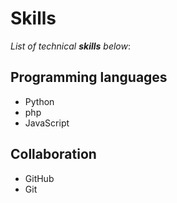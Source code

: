 # Skills

_List of technical **skills** below_:

## Programming languages
- Python
- php
- JavaScript

## Collaboration 
- GitHub
- Git
